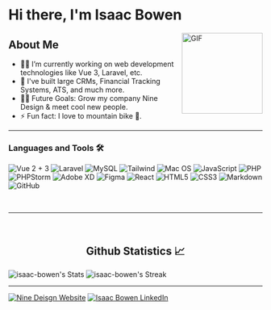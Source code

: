 # Hi there, I'm Isaac Bowen

<img align="right" alt="GIF" height="160px" src="https://freight.cargo.site/w/500/i/23d7c83958bb063a9aa2a706e40a1ce965c13048245534a18556692b2820063c/Dino_Skate_Thumb.gif" />

## About Me

- 👨‍💻 I’m currently working on web development technologies like Vue 3, Laravel, etc.
- 🔨 I've built large CRMs, Financial Tracking Systems, ATS, and much more.
- 💪🏼 Future Goals: Grow my company Nine Design & meet cool new people.
- ⚡ Fun fact: I love to mountain bike 🚵.

---

### Languages and Tools 🛠 

![Vue 2 + 3](https://img.shields.io/badge/Vue.js-35495E?style=for-the-badge&logo=vue.js&logoColor=4FC08D)
![Laravel](https://img.shields.io/badge/Laravel-FF2D20?style=for-the-badge&logo=laravel&logoColor=white)
![MySQL](https://img.shields.io/badge/MySQL-00000F?style=for-the-badge&logo=mysql&logoColor=white)
![Tailwind](https://img.shields.io/badge/Tailwind_CSS-38B2AC?style=for-the-badge&logo=tailwind-css&logoColor=white)
![Mac OS](https://img.shields.io/badge/mac%20os-000000?style=for-the-badge&logo=apple&logoColor=white)
![JavaScript](https://img.shields.io/badge/JavaScript-323330?style=for-the-badge&logo=javascript&logoColor=F7DF1)
![PHP](https://img.shields.io/badge/PHP-777BB4?style=for-the-badge&logo=php&logoColor=white)
![PHPStorm](http://img.shields.io/badge/-PHPStorm-181717?style=for-the-badge&logo=phpstorm&logoColor=white)
![Adobe XD](https://img.shields.io/badge/Adobe%20XD-470137?style=for-the-badge&logo=Adobe%20XD&logoColor=#FF61F6)
![Figma](https://img.shields.io/badge/Figma-F24E1E?style=for-the-badge&logo=figma&logoColor=white)
![React](https://img.shields.io/badge/React-20232A?style=for-the-badge&logo=react&logoColor=61DAFB)
![HTML5](https://img.shields.io/badge/HTML-239120?style=for-the-badge&logo=html5&logoColor=white)
![CSS3](https://img.shields.io/badge/CSS-239120?&style=for-the-badge&logo=css3&logoColor=white)
![Markdown](https://img.shields.io/badge/Markdown-000000?style=for-the-badge&logo=markdown&logoColor=white)
![GitHub](https://img.shields.io/badge/GitHub-100000?style=for-the-badge&logo=github&logoColor=white)


<br/>

---

<br/>

  <h2 align="center"> Github Statistics 📈 </h2>
  
  ![isaac-bowen's Stats](https://github-readme-stats.vercel.app/api?username=isaac-bowen&theme=vue-dark&show_icons=true&hide_border=true&count_private=true)
  ![isaac-bowen's Streak](https://github-readme-streak-stats.herokuapp.com/?user=isaac-bowen&theme=vue-dark&hide_border=true)
</div
  
<br/>

---

<a href="https://ninedesign.co/">![Nine Deisgn Website](https://img.shields.io/badge/website-000000?style=for-the-badge&logo=About.me&logoColor=white)</a>
<a href="https://www.linkedin.com/in/isaac-d-bowen/">![Isaac Bowen LinkedIn](https://img.shields.io/badge/LinkedIn-0077B5?style=for-the-badge&logo=linkedin&logoColor=white)</a>
